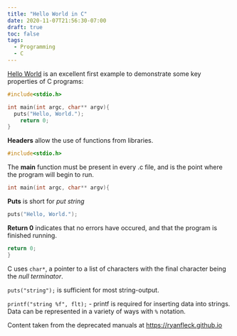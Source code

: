 ```yaml
---
title: "Hello World in C"
date: 2020-11-07T21:56:30-07:00
draft: true
toc: false
tags:
  - Programming
  - C
---
```


[Hello World](http://www.catb.org/jargon/html/H/hello-world.html) is an excellent first example to demonstrate some key properties of C programs:

```c
#include<stdio.h>

int main(int argc, char** argv){
  puts("Hello, World.");
	return 0;
}
```

**Headers** allow the use of functions from libraries.

```c
#include<stdio.h>
```

The **main** function must be present in every .c file, and is the point where the program will begin to run.

```c
int main(int argc, char** argv){
```

**Puts** is short for _put string_

```c
puts("Hello, World.");
```

**Return 0** indicates that no errors have occured, and that the program is finished running.

```c
return 0;
}
```

C uses `char*`, a pointer to a list of characters with the final character being the _null terminator_.

`puts("string");` is sufficient for most string-output.

`printf("string %f", flt);` - printf is required for inserting data into strings. Data can be represented in a variety of ways with `%` notation.

Content taken from the deprecated manuals at <https://ryanfleck.github.io>
